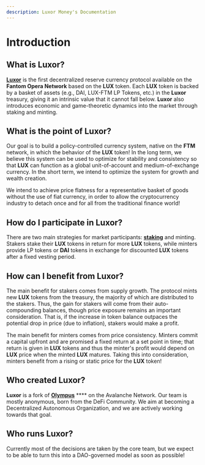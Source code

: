 ```yaml
---
description: Luxor Money's Documentation
---
```


# Introduction

## What is Luxor?

[**Luxor**](https://luxor.money) is the first decentralized reserve currency protocol available on the **Fantom Opera Network** based on the **LUX** token. Each **LUX** token is backed by a basket of assets (e.g., DAI, LUX-FTM LP Tokens, etc.) in the **Luxor** treasury, giving it an intrinsic value that it cannot fall below. **Luxor** also introduces economic and game-theoretic dynamics into the market through staking and minting.&#x20;

## What is the point of **Luxor**?

Our goal is to build a policy-controlled currency system, native on the **FTM** network, in which the behavior of the **LUX** token! In the long term, we believe this system can be used to optimize for stability and consistency so that **LUX** can function as a global unit-of-account and medium-of-exchange currency. In the short term, we intend to optimize the system for growth and wealth creation.

We intend to achieve price flatness for a representative basket of goods without the use of fiat currency, in order to allow the cryptocurrency industry to detach once and for all from the traditional finance world!

## How do I participate in Luxor? <a href="#how-do-i-participate-in-olympus" id="how-do-i-participate-in-olympus"></a>

There are two main strategies for market participants: [**staking**](https://app.luxor.money/stake) and minting. Stakers stake their **LUX** tokens in return for more **LUX** tokens, while minters provide LP tokens or **DAI** tokens in exchange for discounted **LUX** tokens after a fixed vesting period.

## How can I benefit from Luxor? <a href="#how-can-i-benefit-from-olympus" id="how-can-i-benefit-from-olympus"></a>

The main benefit for stakers comes from supply growth. The protocol mints new **LUX** tokens from the treasury, the majority of which are distributed to the stakers. Thus, the gain for stakers will come from their auto-compounding balances, though price exposure remains an important consideration. That is, if the increase in token balance outpaces the potential drop in price (due to inflation), stakers would make a profit.

The main benefit for minters comes from price consistency. Minters commit a capital upfront and are promised a fixed return at a set point in time; that return is given in **LUX** tokens and thus the minter's profit would depend on **LUX** price when the minted **LUX** matures. Taking this into consideration, minters benefit from a rising or static price for the **LUX** token!

## Who created Luxor? <a href="#who-created-olympus" id="who-created-olympus"></a>

**Luxor** is a fork of [**Olympus**](https://www.olympusdao.finance) **** on the Avalanche Network. Our team is mostly anonymous, born from the DeFi Community. We aim at becoming a Decentralized Autonomous Organization, and we are actively working towards that goal.

## Who runs Luxor? <a href="#who-runs-olympus" id="who-runs-olympus"></a>

Currently most of the decisions are taken by the core team, but we expect to be able to turn this into a DAO-governed model as soon as possible!
